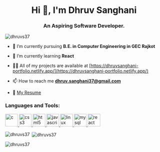 <h1 align="center">Hi 👋, I'm Dhruv Sanghani</h1>
<h3 align="center">An Aspiring Software Developer.</h3>

<p align="left"> <img src="https://komarev.com/ghpvc/?username=dhruvs37&label=Profile%20views&color=0e75b6&style=flat" alt="dhruvs37" /> </p>

- 🔭 I’m currently pursuing **B.E. in Computer Engineering in GEC Rajkot**

- 🌱 I’m currently learning **React**

- 👨‍💻 All of my projects are available at [https://dhruvsanghani-portfolio.netlify.app/](https://dhruvsanghani-portfolio.netlify.app/)

- 📫 How to reach me **dhruv.sanghani37@gmail.com**

- 📄 <a href="https://drive.google.com/file/d/1uPFmwIJO7BENT-rng3TzEHBdSfA6Hpxh/view" target="_blank">My Resume</a>


<h3 align="left">Languages and Tools:</h3>
<p align="left"> 
<a href="https://www.cprogramming.com/" target="_blank" rel="noreferrer"> <img src="https://www.clipartmax.com/png/small/351-3515666_c-language-global-or-external-variables-with-examples-c-programming-logo.png" alt="c" width="40" height="40"/> </a> 
<a href="https://www.w3schools.com/css/" target="_blank" rel="noreferrer"> <img src="https://cdn-icons-png.flaticon.com/512/5968/5968242.png" alt="css3" width="40" height="40"/> </a> 
<a href="https://www.w3.org/html/" target="_blank" rel="noreferrer"> <img src="https://cdn-icons-png.flaticon.com/512/1216/1216733.png" alt="html5" width="40" height="40"/> </a> 
<a href="https://developer.mozilla.org/en-US/docs/Web/JavaScript" target="_blank" rel="noreferrer"> <img src="https://cdn.worldvectorlogo.com/logos/javascript-1.svg" alt="javascript" width="40" height="40"/> </a> 
<a href="https://www.linux.org/" target="_blank" rel="noreferrer"> <img src="https://upload.wikimedia.org/wikipedia/commons/thumb/f/f1/Icons8_flat_linux.svg/1024px-Icons8_flat_linux.svg.png" alt="linux" width="40" height="40"/> </a> 
<a href="https://www.mysql.com/" target="_blank" rel="noreferrer"> <img src="https://www.vectorlogo.zone/logos/mysql/mysql-official.svg" alt="mysql" width="40" height="40"/> </a> 
<a href="https://reactjs.org/" target="_blank" rel="noreferrer"> <img src="https://upload.wikimedia.org/wikipedia/commons/thumb/a/a7/React-icon.svg/2300px-React-icon.svg.png" alt="react" width="40" height="40"/> </a> 
</p>

<p><img align="left" src="https://github-readme-stats.vercel.app/api/top-langs?username=dhruvs37&show_icons=true&locale=en&layout=compact" alt="dhruvs37" /></p>

<p>&nbsp;<img align="center" src="https://github-readme-stats.vercel.app/api?username=dhruvs37&show_icons=true&locale=en" alt="dhruvs37" /></p>

<p><img align="center" src="https://github-readme-streak-stats.herokuapp.com/?user=dhruvs37&" alt="dhruvs37" /></p>

